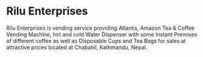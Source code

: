 # Rilu Enterprises
Rilu Enterprises is vending service providing Atlantis, Amazon Tea &amp; Coffee Vending Machine, hot and cold Water Dispenser with some Instant Premixes of different coffee as well as Disposable Cups and Tea Bags for sales at attractive prices located at Chabahil, Kathmandu, Nepal.
